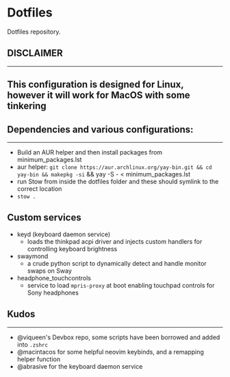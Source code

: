 # Dotfiles

Dotfiles repository.

## DISCLAIMER
--- 
This configuration is designed for Linux, however it will work for MacOS with some tinkering
--- 

## Dependencies and various configurations:

---

- Build an AUR helper and then install packages from minimum_packages.lst
- aur helper: `git clone https://aur.archlinux.org/yay-bin.git && cd yay-bin && makepkg -si` && yay -S - < minimum_packages.lst
- run Stow from inside the dotfiles folder and these should symlink to the correct location
- `stow .`


## Custom services

- keyd (keyboard daemon service)
  - loads the thinkpad acpi driver and injects custom handlers for controlling keyboard brightness 
- swaymond
  - a crude python script to dynamically detect and handle monitor swaps on Sway
- headphone_touchcontrols
  - service to load `mpris-proxy` at boot enabling touchpad controls for Sony headphones

## Kudos
---
- @viqueen's Devbox repo, some scripts have been borrowed and added into `.zshrc`
- @macintacos for some helpful neovim keybinds, and a remapping helper function
- @abrasive for the keyboard daemon service


